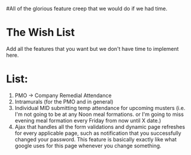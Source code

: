 #All of the glorious feature creep that we would do if we had time.

# The Wish List #

Add all the features that you want but we don't have time to implement here.


# List: #

  1. PMO -> Company Remedial Attendance
  1. Intramurals (for the PMO and in general)
  1. Individual MID submitting temp attendance for upcoming musters (i.e. I'm not going to be at any Noon meal formations. or I'm going to miss evening meal formation every Friday from now until X date.)
  1. Ajax that handles all the form validations and dynamic page refreshes for every applicable page, such as notification that you successfully changed your password.  This feature is basically exactly like what google uses for this page whenever you change something.